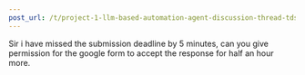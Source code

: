 ```yaml
---
post_url: /t/project-1-llm-based-automation-agent-discussion-thread-tds-jan-2025/164277/608
---
```

Sir i have missed the submission deadline by 5 minutes, can you give permission for the google form to accept the response for half an hour more.